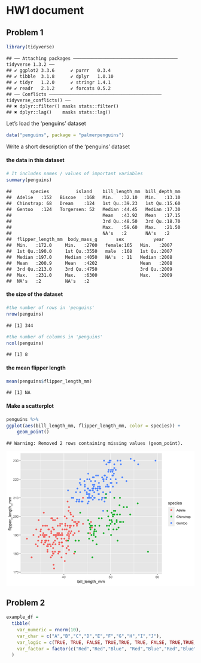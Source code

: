 HW1 document
================

## Problem 1

``` r
library(tidyverse)
```

    ## ── Attaching packages ─────────────────────────────────────── tidyverse 1.3.2 ──
    ## ✔ ggplot2 3.3.6      ✔ purrr   0.3.4 
    ## ✔ tibble  3.1.8      ✔ dplyr   1.0.10
    ## ✔ tidyr   1.2.0      ✔ stringr 1.4.1 
    ## ✔ readr   2.1.2      ✔ forcats 0.5.2 
    ## ── Conflicts ────────────────────────────────────────── tidyverse_conflicts() ──
    ## ✖ dplyr::filter() masks stats::filter()
    ## ✖ dplyr::lag()    masks stats::lag()

Let’s load the ‘penguins’ dataset

``` r
data("penguins", package = "palmerpenguins")
```

Write a short description of the ‘penguins’ dataset

#### the data in this dataset

``` r
# It includes names / values of important variables
summary(penguins)
```

    ##       species          island    bill_length_mm  bill_depth_mm  
    ##  Adelie   :152   Biscoe   :168   Min.   :32.10   Min.   :13.10  
    ##  Chinstrap: 68   Dream    :124   1st Qu.:39.23   1st Qu.:15.60  
    ##  Gentoo   :124   Torgersen: 52   Median :44.45   Median :17.30  
    ##                                  Mean   :43.92   Mean   :17.15  
    ##                                  3rd Qu.:48.50   3rd Qu.:18.70  
    ##                                  Max.   :59.60   Max.   :21.50  
    ##                                  NA's   :2       NA's   :2      
    ##  flipper_length_mm  body_mass_g       sex           year     
    ##  Min.   :172.0     Min.   :2700   female:165   Min.   :2007  
    ##  1st Qu.:190.0     1st Qu.:3550   male  :168   1st Qu.:2007  
    ##  Median :197.0     Median :4050   NA's  : 11   Median :2008  
    ##  Mean   :200.9     Mean   :4202                Mean   :2008  
    ##  3rd Qu.:213.0     3rd Qu.:4750                3rd Qu.:2009  
    ##  Max.   :231.0     Max.   :6300                Max.   :2009  
    ##  NA's   :2         NA's   :2

#### the size of the dataset

``` r
#the number of rows in 'penguins'
nrow(penguins)
```

    ## [1] 344

``` r
#the number of columns in 'penguins'
ncol(penguins)
```

    ## [1] 8

#### the mean flipper length

``` r
mean(penguins$flipper_length_mm)
```

    ## [1] NA

#### Make a scatterplot

``` r
penguins %>%
ggplot(aes(bill_length_mm, flipper_length_mm, color = species)) +
    geom_point()
```

    ## Warning: Removed 2 rows containing missing values (geom_point).

![](p8105_hw1_bh2849_files/figure-gfm/unnamed-chunk-6-1.png)<!-- -->

## Problem 2

``` r
example_df = 
  tibble(
    var_numeric = rnorm(10),
    var_char = c("A","B","C","D","E","F","G","H","I","J"),
    var_logic = c(TRUE, TRUE, FALSE, TRUE,TRUE, TRUE, FALSE, TRUE,TRUE, TRUE),
    var_factor = factor(c("Red","Red","Blue", "Red","Blue","Red","Blue", "Black","Black","Black"))
  )
```
